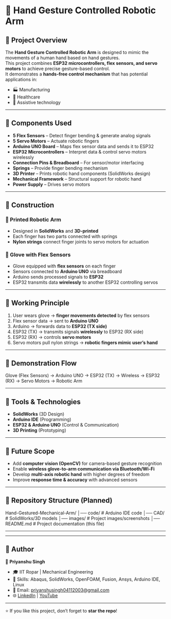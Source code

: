 # 🤖 Hand Gesture Controlled Robotic Arm  

## 🔹 Project Overview  
The **Hand Gesture Controlled Robotic Arm** is designed to mimic the movements of a human hand based on hand gestures.  
This project combines **ESP32 microcontrollers, flex sensors, and servo motors** to achieve precise gesture-based control.  
It demonstrates a **hands-free control mechanism** that has potential applications in:  
- 🏭 Manufacturing  
- 🏥 Healthcare  
- 🦾 Assistive technology  

---

## 🔹 Components Used  
- **5 Flex Sensors** – Detect finger bending & generate analog signals  
- **5 Servo Motors** – Actuate robotic fingers  
- **Arduino UNO Board** – Maps flex sensor data and sends it to ESP32  
- **ESP32 Microcontrollers** – Interpret data & control servo motors wirelessly  
- **Connection Pins & Breadboard** – For sensor/motor interfacing  
- **Springs** – Provide finger bending mechanism  
- **3D Printer** – Prints robotic hand components (SolidWorks design)  
- **Mechanical Framework** – Structural support for robotic hand  
- **Power Supply** – Drives servo motors  

---

## 🔹 Construction  

### 🦾 Printed Robotic Arm  
- Designed in **SolidWorks** and **3D-printed**  
- Each finger has two parts connected with springs  
- **Nylon strings** connect finger joints to servo motors for actuation  

### 🧤 Glove with Flex Sensors  
- Glove equipped with **flex sensors** on each finger  
- Sensors connected to **Arduino UNO** via breadboard  
- Arduino sends processed signals to **ESP32**  
- ESP32 transmits data **wirelessly** to another ESP32 controlling servos  

---

## 🔹 Working Principle  
1. User wears glove → **finger movements detected** by flex sensors  
2. Flex sensor data → sent to **Arduino UNO**  
3. Arduino → forwards data to **ESP32 (TX side)**  
4. ESP32 (TX) → transmits signals **wirelessly** to ESP32 (RX side)  
5. ESP32 (RX) → controls **servo motors**  
6. Servo motors pull nylon strings → **robotic fingers mimic user’s hand**  

---

## 🔹 Demonstration Flow  
Glove (Flex Sensors) → Arduino UNO → ESP32 (TX) → Wireless → ESP32 (RX) → Servo Motors → Robotic Arm


---

## 🔹 Tools & Technologies  
- **SolidWorks** (3D Design)  
- **Arduino IDE** (Programming)  
- **ESP32 & Arduino UNO** (Control & Communication)  
- **3D Printing** (Prototyping)  

---

## 🔹 Future Scope  
- Add **computer vision (OpenCV)** for camera-based gesture recognition  
- Enable **wireless glove-to-arm communication via Bluetooth/Wi-Fi**  
- Develop **multi-axis robotic hand** with higher degrees of freedom  
- Improve **response time & accuracy** with advanced sensors  

---

## 📂 Repository Structure (Planned)  
Hand-Gestured-Mechanical-Arm/
│── code/ # Arduino IDE code
│── CAD/ # SolidWorks/3D models
│── images/ # Project images/screenshots
│── README.md # Project documentation (this file)

---


---

## 🔹 Author  
👤 **Priyanshu Singh**  
- 🎓 IIT Ropar | Mechanical Engineering  
- 🔧 Skills: Abaqus, SolidWorks, OpenFOAM, Fusion, Ansys, Arduino IDE, Linux  
- 📧 Email: priyanshusingh04112003@gmail.com  
- 🌐 [LinkedIn](https://www.linkedin.com/in/priyanshu-singh-a47033265) | [YouTube](https://youtube.com/@theunfilteredguyy)  

---
⭐ If you like this project, don’t forget to **star the repo**!
